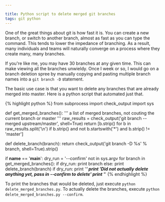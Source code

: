```yaml
---

title: Python script to delete merged git branches
tags: git python
---
```


One of the great things about git is how fast it is. You can create a new branch, or switch to another branch, almost as fast as you can type the command. This tends to lower the impedance of branching. As a result, many individuals and teams will naturally converge on a process where they create many, many branches.

If you're like me, you may have 30 branches at any given time. This can make viewing all the branches unwieldy. Once I week or so, I would go on a branch deletion spree by manually copying and pasting multiple branch names into a `git branch -D` statement.

The basic use case is that you want to delete any branches that are already merged into master. Here is a python script that automated just that.

{% highlight python %}
from subprocess import check_output
import sys


def get_merged_branches():
    ''' a list of merged branches, not couting the current branch or master '''
    raw_results = check_output('git branch --merged upstream/master', shell=True)
    return [b.strip() for b in raw_results.split('\n')
        if b.strip() and not b.startswith('*') and b.strip() != 'master']


def delete_branch(branch):
    return check_output('git branch -D %s' % branch, shell=True).strip()


if __name__ == '__main__':
    dry_run = '--confirm' not in sys.argv
    for branch in get_merged_branches():
        if dry_run:
            print branch
        else:
            print delete_branch(branch)
    if dry_run:
        print '*****************************************************************'
        print 'Did not actually delete anything yet, pass in --confirm to delete'
        print '*****************************************************************'
{% endhighlight %}

To print the branches that would be deleted, just execute `python delete_merged_branches.py`. To actually delete the branches, execute `python delete_merged_branches.py --confirm`.
